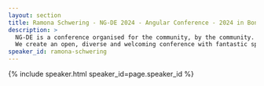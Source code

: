 ```yaml
---
layout: section
title: Ramona Schwering - NG-DE 2024 - Angular Conference - 2024 in Bonn
description: >
  NG-DE is a conference organised for the community, by the community.
  We create an open, diverse and welcoming conference with fantastic speakers and a warm and friendly environment.
speaker_id: ramona-schwering
---
```


{% include speaker.html speaker_id=page.speaker_id %}
